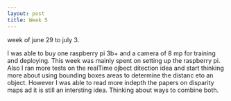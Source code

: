 ```yaml
---
layout: post
title: Week 5
---
```


week of june 29 to july 3.

I was able to buy one raspberry pi 3b+ and a camera of 8 mp for training and deploying.
This week was mainly spent on setting up the raspberry pi.
Also I ran more tests on the realTime ojbect ditection idea and start thinking more about using bounding boxes areas to determine the distanc eto an object.
However I was able to read more indepth the papers on disparity maps ad it is still an intersting idea.
Thinking about ways to combine both.
